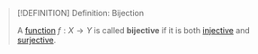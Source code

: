 >[!DEFINITION] Definition: Bijection
>
>A [function](../Function.md) $f: X \to Y$ is called **bijective** if it is both [injective](Injection.md) and [surjective](Surjection.md).
>